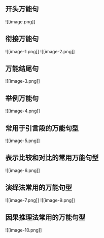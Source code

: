 ## 开头万能句
![[image.png]]

## 衔接万能句
![[image-1.png]]
![[image-2.png]]

## 万能结尾句
![[image-3.png]]

## 举例万能句
![[image-4.png]]

## 常用于引言段的万能句型
![[image-5.png]]

## 表示比较和对比的常用万能句型
![[image-6.png]]

## 演绎法常用的万能句型
![[image-7.png]]
![[image-9.png]]

## 因果推理法常用的万能句型
![[image-10.png]]